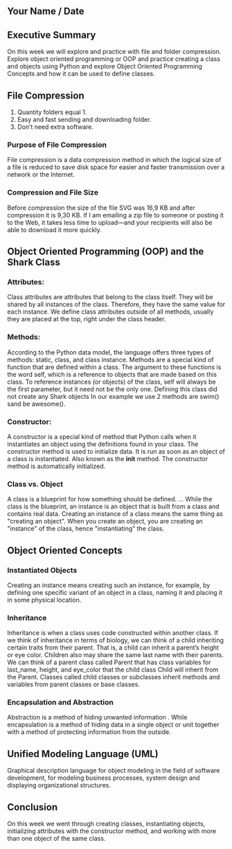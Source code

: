 ## Your Name / Date

## Executive Summary 
On this week we will explore and practice with file and folder compression. Explore object oriented programming or OOP and practice creating a class and objects using Python and explore Object Oriented Programming Concepts and how it can be used to define classes.

## File Compression
1. Quantity folders equal 1. 
2. Easy and fast sending and downloading folder. 
3. Don’t need extra software.


### Purpose of File Compression
File compression is a data compression method in which the logical size of a file is reduced to save disk space for easier and faster transmission over a network or the Internet.

### Compression and File Size
Before compression the size of the file SVG was 16,9 KB and after compression it is 9,30 KB. If I am emailing a zip file to someone or posting it to the Web, it takes less time to upload—and your recipients will also be able to download it more quickly.

## Object Oriented Programming (OOP) and the Shark Class
### Attributes:
Class attributes are attributes that belong to the class itself. They will be shared by all instances of the class. Therefore, they have the same value for each instance. We define class attributes outside of all methods, usually they are placed at the top, right under the class header.

### Methods:
According to the Python data model, the language offers three types of methods: static, class, and class instance.
Methods are a special kind of function that are defined within a class.
The argument to these functions is the word self, which is a reference to objects that are made based on this class. To reference instances (or objects) of the class, self will always be the first parameter, but it need not be the only one.
Defining this class did not create any Shark objects
In our example we use 2 methods are swim() sand be awesome().


### Constructor:
A constructor is a special kind of method that Python calls when it instantiates an object using the definitions found in your class. The constructor method is used to initialize data. It is run as soon as an object of a class is instantiated. Also known as the __init__ method. The constructor method is automatically initialized. 

### Class vs. Object
A class is a blueprint for how something should be defined. ... While the class is the blueprint, an instance is an object that is built from a class and contains real data. Creating an instance of a class means the same thing as "creating an object". When you create an object, you are creating an "instance" of the class, hence "instantiating" the class.

## Object Oriented Concepts
### Instantiated Objects
Creating an instance means creating such an instance, for example, by defining one specific variant of an object in a class, naming it and placing it in some physical location.

### Inheritance
Inheritance is when a class uses code constructed within another class. If we think of inheritance in terms of biology, we can think of a child inheriting certain traits from their parent. That is, a child can inherit a parent’s height or eye color. Children also may share the same last name with their parents.
We can think of a parent class called Parent that has class variables for last_name, height, and eye_color that the child class Child will inherit from the Parent.
Classes called child classes or subclasses inherit methods and variables from parent classes or base classes.

### Encapsulation and Abstraction
Abstraction is a method of hiding unwanted information . While encapsulation is a method of hiding data in a single object or unit together with a method of protecting information from the outside.

## Unified Modeling Language (UML)
Graphical description language for object modeling in the field of software development, for modeling business processes, system design and displaying organizational structures.

## Conclusion
On this week we went through creating classes, instantiating objects, initializing attributes with the constructor method, and working with more than one object of the same class.
